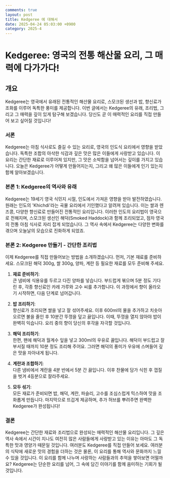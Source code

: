 ```yaml
---
comments: true
layout: post
title: Kedgeree 에 대해서
date: 2025-04-24 05:03:00 +0900
category: 2025-4
---
```


# Kedgeree: 영국의 전통 해산물 요리, 그 매력에 다가가다!

## 개요
Kedgeree는 영국에서 유래된 전통적인 해산물 요리로, 스모크된 생선과 밥, 향신료가 조화를 이루어 독특한 풍미를 제공합니다. 이번 글에서는 Kedgeree의 유래, 조리법, 그리고 그 매력을 깊이 있게 탐구해 보겠습니다. 당신도 곧 이 매력적인 요리를 직접 만들어 보고 싶어질 것입니다!

### 서론
Kedgeree는 아침 식사로도 즐길 수 있는 요리로, 영국의 인도식 요리에서 영향을 받았습니다. 독특한 조합의 아삭한 식감과 깊은 맛은 많은 이들에게 사랑받고 있습니다. 이 요리는 간단한 재료로 이루어져 있지만, 그 맛은 소박함을 넘어서는 깊이를 가지고 있습니다. 오늘은 Kedgeree가 어떻게 만들어지는지, 그리고 왜 많은 이들에게 인기 있는지 함께 알아보겠습니다.

### 본론 1: Kedgeree의 역사와 유래
Kedgeree는 19세기 영국 식민지 시절, 인도에서 가져온 영향을 받아 발전하였습니다. 원래는 인도의 'Khichdi'라는 곡물 요리에서 기인했다고 알려져 있습니다. 이는 쌀과 렌즈콩, 다양한 향신료로 만들어진 전통적인 요리입니다. 이러한 인도의 요리법이 영국으로 전해지며, 스모크된 생선인 해덕(Smoked Haddock)과 함께 조리되었고, 점차 영국의 전통 아침 식사로 자리 잡게 되었습니다. 그 역사 속에서 Kedgeree는 다양한 변화를 겪으며 오늘날의 모습으로 진화하게 되었죠.

### 본론 2: Kedgeree 만들기 - 간단한 조리법
이제 Kedgeree를 직접 만들어보는 방법을 소개하겠습니다. 먼저, 기본 재료를 준비하세요. 스모크된 해덕 300g, 쌀 300g, 양파, 계란 등 필요한 재료를 모두 준비해 주세요.

1. **재료 준비하기**:  
   큰 냄비에 식용유를 두르고 다진 양파를 넣습니다. 부드럽게 볶으며 5분 정도 기다린 후, 각종 향신료인 카레 가루와 고수 씨를 추가합니다. 이 과정에서 향이 올라오기 시작하면, 다음 단계로 넘어갑니다.

2. **밥 조리하기**:  
   향신료가 조리되면 쌀을 넣고 잘 섞어주세요. 이후 600ml의 물을 추가하고 치솟아 오르면 불을 줄인 후 10분간 뚜껑을 덮고 끓입니다. 이때, 뚜껑을 열지 않아야 밥이 완벽히 익습니다. 요리 중의 향이 당신의 후각을 자극할 것입니다.

3. **해덕 조리하기**:  
   한편, 팬에 해덕과 월계수 잎을 넣고 300ml의 우유로 끓입니다. 해덕이 부드럽고 잘 부서질 때까지 10분 정도 조리해 주어요. 그러면 해덕의 풍미가 우유에 스며들어 깊은 맛을 자아내게 됩니다.

4. **계란과 조합하기**:  
   다른 냄비에서 계란을 4분 반에서 5분 간 끓입니다. 이후 찬물에 담가 식힌 후 껍질을 벗겨 4등분으로 잘라주세요.

5. **모두 섞기**:  
   모든 재료가 준비되면 밥, 해덕, 계란, 파슬리, 고수를 조심스럽게 믹스하여 맛을 조화롭게 만듭니다. 마지막으로 뜨겁게 제공하며, 추가 허브를 뿌려주면 완벽한 Kedgeree가 완성됩니다! 

### 결론
Kedgeree는 간단한 재료와 조리법으로 완성되는 매력적인 해산물 요리입니다. 그 깊은 역사 속에서 시간이 지나도 여전히 많은 사람들에게 사랑받고 있는 이유는 아마도 그 독특한 맛과 영양가 때문일 것입니다. 여러분도 Kedgeree를 직접 만들어 보세요. 여러분의 식탁에 새로운 맛의 경험을 더하는 것은 물론, 이 요리를 통해 역사와 문화까지 느낄 수 있을 것입니다. 이 요리를 함께 나누며 사랑하는 사람들과의 추억을 쌓아보면 어떨까요? Kedgeree는 단순한 요리를 넘어, 그 속에 담긴 이야기를 함께 음미하는 기회가 될 것입니다.
